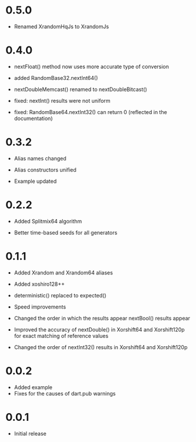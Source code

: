 # 0.5.0

- Renamed XrandomHqJs to XrandomJs 

# 0.4.0

- nextFloat() method now uses more accurate type of conversion

- added RandomBase32.nextInt64()

- nextDoubleMemcast() renamed to nextDoubleBitcast()

- fixed: nextInt() results were not uniform  

- fixed: RandomBase64.nextInt32() can return 0 (reflected 
  in the documentation) 

# 0.3.2

- Alias names changed

- Alias constructors unified

- Example updated

# 0.2.2

- Added Splitmix64 algorithm

- Better time-based seeds for all generators  

# 0.1.1

- Added Xrandom and Xrandom64 aliases

- Added xoshiro128++ 

- deterministic() replaced to expected()

- Speed improvements

- Changed the order in which the results appear nextBool() results appear

- Improved the accuracy of nextDouble() in Xorshift64 and 
  Xorshift120p for exact matching of reference values
    
- Changed the order of nextInt32() results in Xorshift64 and 
  Xorshift120p
 
  

# 0.0.2

- Added example
- Fixes for the causes of dart.pub warnings

# 0.0.1

- Initial release